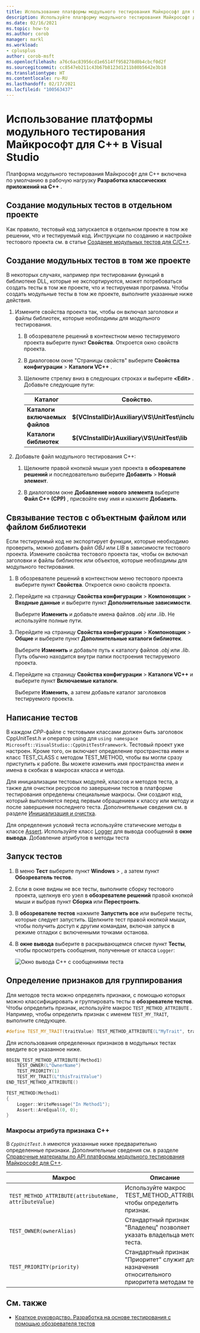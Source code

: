 ```yaml
---
title: Использование платформы модульного тестирования Майкрософт для C++
description: Используйте платформу модульного тестирования Майкрософт для C++ с целью написания модульных тестов для кода на C++.
ms.date: 02/16/2021
ms.topic: how-to
ms.author: corob
manager: markl
ms.workload:
- cplusplus
author: corob-msft
ms.openlocfilehash: a76c6ac83956cd1e6514ff958278d0b4cbcf0d2f
ms.sourcegitcommit: cc8547eb211c43b67b8123d1211b80b5642e3b18
ms.translationtype: HT
ms.contentlocale: ru-RU
ms.lasthandoff: 02/17/2021
ms.locfileid: "100563437"
---
```

# <a name="use-the-microsoft-unit-testing-framework-for-c-in-visual-studio"></a>Использование платформы модульного тестирования Майкрософт для C++ в Visual Studio

Платформа модульного тестирования Майкрософт для C++ включена по умолчанию в рабочую нагрузку **Разработка классических приложений на C++** .

## <a name="to-write-unit-tests-in-a-separate-project"></a><a name="separate_project"></a> Создание модульных тестов в отдельном проекте

Как правило, тестовый код запускается в отдельном проекте в том же решении, что и тестируемый код. Инструкции по созданию и настройке тестового проекта см. в статье [Создание модульных тестов для C/C++](writing-unit-tests-for-c-cpp.md).

## <a name="to-write-unit-tests-in-the-same-project"></a><a name="same_project"></a> Создание модульных тестов в том же проекте

В некоторых случаях, например при тестировании функций в библиотеке DLL, которые не экспортируются, может потребоваться создать тесты в том же проекте, что и тестируемая программа. Чтобы создать модульные тесты в том же проекте, выполните указанные ниже действия.

1. Измените свойства проекта так, чтобы он включал заголовки и файлы библиотек, которые необходимы для модульного тестирования.

   1. В обозревателе решений в контекстном меню тестируемого проекта выберите пункт **Свойства**. Откроется окно свойств проекта.

   1. В диалоговом окне "Страницы свойств" выберите **Свойства конфигурации** > **Каталоги VC++** .

   1. Щелкните стрелку вниз в следующих строках и выберите **\<Edit>** . Добавьте следующие пути:

      | Каталог | Свойство. |
      |-| - |
      | **Каталоги включаемых файлов** | **$(VCInstallDir)Auxiliary\VS\UnitTest\include** |
      | **Каталоги библиотек** | **$(VCInstallDir)Auxiliary\VS\UnitTest\lib** |

1. Добавьте файл модульного тестирования С++:

   1. Щелкните правой кнопкой мыши узел проекта в **обозревателе решений** и последовательно выберите **Добавить** > **Новый элемент**.

   1. В диалоговом окне **Добавление нового элемента** выберите **Файл C++ (CPP)** , присвойте ему имя и нажмите **Добавить**.

## <a name="to-link-the-tests-to-the-object-or-library-files"></a><a name="object_files"></a> Связывание тестов с объектным файлом или файлом библиотеки

Если тестируемый код не экспортирует функции, которые необходимо проверить, можно добавить файл *OBJ* или *LIB* в зависимости тестового проекта. Измените свойства тестового проекта так, чтобы он включал заголовки и файлы библиотек или объектов, которые необходимы для модульного тестирования.

1. В обозревателе решений в контекстном меню тестового проекта выберите пункт **Свойства**. Откроется окно свойств проекта.

1. Перейдите на страницу **Свойства конфигурации** > **Компоновщик** > **Входные данные** и выберите пункт **Дополнительные зависимости**.

   Выберите **Изменить** и добавьте имена файлов *.obj* или *.lib*. Не используйте полные пути.

1. Перейдите на страницу **Свойства конфигурации** > **Компоновщик** > **Общие** и выберите пункт **Дополнительные каталоги библиотек**.

   Выберите **Изменить** и добавьте путь к каталогу файлов *.obj* или *.lib*. Путь обычно находится внутри папки построения тестируемого проекта.

1. Перейдите на страницу **Свойства конфигурации** > **Каталоги VC++** и выберите пункт **Включаемые каталоги**.

   Выберите **Изменить**, а затем добавьте каталог заголовков тестируемого проекта.

## <a name="write-the-tests"></a>Написание тестов

В каждом *CPP*-файле с тестовыми классами должен быть заголовок CppUnitTest.h и оператор using для `using namespace Microsoft::VisualStudio::CppUnitTestFramework`. Тестовый проект уже настроен. Кроме того, он включает определение пространства имен и класс TEST_CLASS с методом TEST_METHOD, чтобы вы могли сразу приступить к работе. Вы можете изменить имя пространства имен и имена в скобках в макросах класса и метода.

Для инициализации тестовых модулей, классов и методов теста, а также для очистки ресурсов по завершении тестов в платформе тестирования определены специальные макросы. Они создают код, который выполняется перед первым обращением к классу или методу и после завершения последнего теста. Дополнительные сведения см. в разделе [Инициализация и очистка](microsoft-visualstudio-testtools-cppunittestframework-api-reference.md#Initialize_and_cleanup).

Для определения условий теста используйте статические методы в классе [Assert](microsoft-visualstudio-testtools-cppunittestframework-api-reference.md#general_asserts). Используйте класс [Logger](microsoft-visualstudio-testtools-cppunittestframework-api-reference.md#logger) для вывода сообщений в **окне вывода**. Добавление атрибутов в методы теста

## <a name="run-the-tests"></a>Запуск тестов

1. В меню **Тест** выберите пункт **Windows** > , а затем пункт **Обозреватель тестов**.

1. Если в окне видны не все тесты, выполните сборку тестового проекта, щелкнув его узел в **обозревателе решений** правой кнопкой мыши и выбрав пункт **Сборка** или **Перестроить**.

1. В **обозревателе тестов** нажмите **Запустить все** или выберите тесты, которые следует запустить. Щелкните тест правой кнопкой мыши, чтобы получить доступ к другим командам, включая запуск в режиме отладки с включенными точками останова.

1. В **окне вывода** выберите в раскрывающемся списке пункт **Тесты**, чтобы просмотреть сообщения, полученные от класса `Logger`:

   ![Окно вывода C++ с сообщениями теста](media/cpp-test-output-window.png)

## <a name="define-traits-to-enable-grouping"></a>Определение признаков для группирования

Для методов теста можно определять признаки, с помощью которых можно классифицировать и группировать тесты в **обозревателе тестов**. Чтобы определить признак, используйте макрос `TEST_METHOD_ATTRIBUTE` . Например, чтобы определить признак с именем `TEST_MY_TRAIT`, выполните следующее.

```cpp
#define TEST_MY_TRAIT(traitValue) TEST_METHOD_ATTRIBUTE(L"MyTrait", traitValue)
```

Для использования определенных признаков в модульных тестах введите все указанное ниже.

```cpp
BEGIN_TEST_METHOD_ATTRIBUTE(Method1)
    TEST_OWNER(L"OwnerName")
    TEST_PRIORITY(1)
    TEST_MY_TRAIT(L"thisTraitValue")
END_TEST_METHOD_ATTRIBUTE()

TEST_METHOD(Method1)
{
    Logger::WriteMessage("In Method1");
    Assert::AreEqual(0, 0);
}
```

### <a name="c-trait-attribute-macros"></a>Макросы атрибута признака C++

В *`CppUnitTest.h`* имеются указанные ниже предварительно определенные признаки. Дополнительные сведения см. в разделе [Справочные материалы по API платформы модульного тестирования Майкрософт для C++](microsoft-visualstudio-testtools-cppunittestframework-api-reference.md).

|Макрос|Описание|
|-|-----------------|
|`TEST_METHOD_ATTRIBUTE(attributeName, attributeValue)`|Используйте макрос TEST_METHOD_ATTRIBUTE, чтобы определить признак.|
|`TEST_OWNER(ownerAlias)`|Стандартный признак "Владелец" позволяет указать владельца метода теста.|
|`TEST_PRIORITY(priority)`|Стандартный признак "Приоритет" служит для назначения относительного приоритета методам теста.|

## <a name="see-also"></a>См. также

- [Краткое руководство. Разработка на основе тестирования с помощью обозревателя тестов](../test/quick-start-test-driven-development-with-test-explorer.md)
